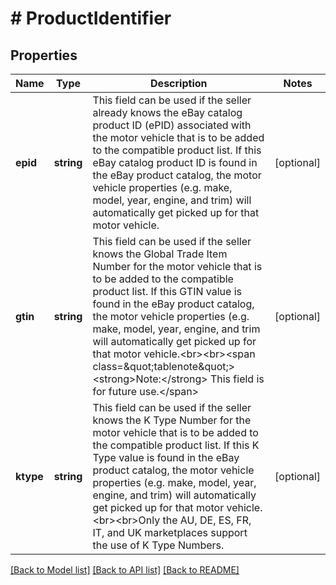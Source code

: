 # # ProductIdentifier

## Properties

Name | Type | Description | Notes
------------ | ------------- | ------------- | -------------
**epid** | **string** | This field can be used if the seller already knows the eBay catalog product ID (ePID) associated with the motor vehicle that is to be added to the compatible product list. If this eBay catalog product ID is found in the eBay product catalog, the motor vehicle properties (e.g. make, model, year, engine, and trim) will automatically get picked up for that motor vehicle. | [optional]
**gtin** | **string** | This field can be used if the seller knows the Global Trade Item Number for the motor vehicle that is to be added to the compatible product list. If this GTIN value is found in the eBay product catalog, the motor vehicle properties (e.g. make, model, year, engine, and trim will automatically get picked up for that motor vehicle.&lt;br&gt;&lt;br&gt;&lt;span class&#x3D;\&quot;tablenote\&quot;&gt; &lt;strong&gt;Note:&lt;/strong&gt; This field is for future use.&lt;/span&gt; | [optional]
**ktype** | **string** | This field can be used if the seller knows the K Type Number for the motor vehicle that is to be added to the compatible product list. If this K Type value is found in the eBay product catalog, the motor vehicle properties (e.g. make, model, year, engine, and trim) will automatically get picked up for that motor vehicle. &lt;br&gt;&lt;br&gt;Only the AU, DE, ES, FR, IT, and UK marketplaces support the use of K Type Numbers. | [optional]

[[Back to Model list]](../../README.md#models) [[Back to API list]](../../README.md#endpoints) [[Back to README]](../../README.md)
